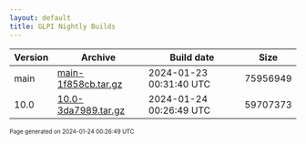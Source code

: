```yaml
---
layout: default
title: GLPI Nightly Builds
---
```


Version|Archive|Build date|Size
---|---|---|---
main|[main-1f858cb.tar.gz](main-1f858cb.tar.gz)|2024-01-23 00:31:40 UTC|75956949
10.0|[10.0-3da7989.tar.gz](10.0-3da7989.tar.gz)|2024-01-24 00:26:49 UTC|59707373

<font size="1">Page generated on 2024-01-24 00:26:49 UTC</font>
